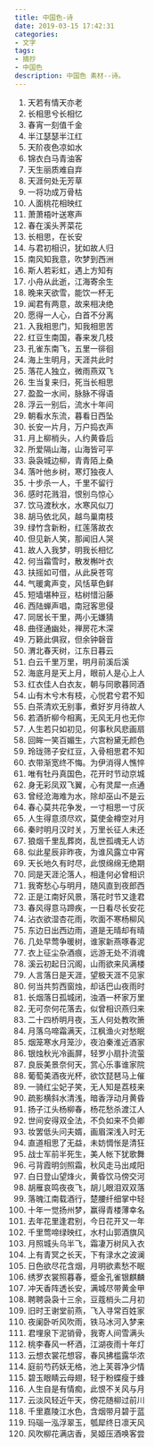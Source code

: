 ```yaml
---
title: 中国色-诗
date: 2019-03-15 17:42:31
categories: 
- 文字
tags:
- 摘抄
- 中国色
description: 中国色 素材--诗。
---
```


<ol>
    <li>天若有情天亦老</li>
    <li>长相思兮长相忆</li>
    <li>春宵一刻值千金</li>
    <li>半江瑟瑟半江红</li>
    <li>天阶夜色凉如水</li>
    <li>锦衣白马青油客</li>
    <li>天生丽质难自弃</li>
    <li>天涯何处无芳草</li>
    <li>一将功成万骨枯</li>
    <li>人面桃花相映红</li>
    <li>萧萧梧叶送寒声</li>
    <li>春在溪头荠菜花</li>
    <li>长相思，在长安</li>
    <li>与君初相识，犹如故人归</li>
    <li>南风知我意，吹梦到西洲</li>
    <li>斯人若彩虹，遇上方知有</li>
    <li>小舟从此逝，江海寄余生</li>
    <li>晚来天欲雪，能饮一杯无</li>
    <li>闻君有两意，故来相决绝</li>
    <li>愿得一人心，白首不分离</li>
    <li>入我相思门，知我相思苦</li>
    <li>红豆生南国，春来发几枝</li>
    <li>孔雀东南飞，五里一徘徊</li>
    <li>海上生明月，天涯共此时</li>
    <li>落花人独立，微雨燕双飞</li>
    <li>生当复来归，死当长相思</li>
    <li>盈盈一水间，脉脉不得语</li>
    <li>浮云一别后，流水十年间</li>
    <li>朝看水东流，暮看日西坠</li>
    <li>长安一片月，万户捣衣声</li>
    <li>月上柳梢头，人约黄昏后</li>
    <li>所爱隔山海，山海皆可平</li>
    <li>袅袅城边柳，青青陌上桑</li>
    <li>落叶他乡树，寒灯独夜人</li>
    <li>十步杀一人，千里不留行</li>
    <li>感时花溅泪，恨别鸟惊心</li>
    <li>饮马渡秋水，水寒风似刀</li>
    <li>胡马依北风，越鸟巢南枝</li>
    <li>绿竹含新粉，红莲落故衣</li>
    <li>但见新人笑，那闻旧人哭</li>
    <li>故人入我梦，明我长相忆</li>
    <li>何当霜雪时，散发槲叶衣</li>
    <li>扶摇如可借，从此戾苍穹</li>
    <li>气暖禽声变，风恬草色鲜</li>
    <li>短墙堪种豆，枯树惜沿藤</li>
    <li>西陆蝉声唱，南冠客思侵</li>
    <li>同居长干里，两小无嫌猜</li>
    <li>曲径通幽处，禅房花木深</li>
    <li>万籁此俱寂，但余钟磬音</li>
    <li>渭北春天树，江东日暮云</li>
    <li>白云千里万里，明月前溪后溪</li>
    <li>海底月是天上月，眼前人是心上人</li>
    <li>红衣佳人白衣友，朝与同歌暮同酒</li>
    <li>山有木兮木有枝，心悦君兮君不知</li>
    <li>白茶清欢无别事，煮好岁月待故人</li>
    <li>若酒折柳今相离，无风无月也无你</li>
    <li>人生若只如初见，何事秋风悲画扇</li>
    <li>回眸一笑百媚生，六宫粉黛无颜色</li>
    <li>玲珑筛子安红豆，入骨相思君不知</li>
    <li>衣带渐宽终不悔。为伊消得人憔悴</li>
    <li>唯有牡丹真国色，花开时节动京城</li>
    <li>身无彩凤双飞翼，心有灵犀一点通</li>
    <li>曾经沧海难为水，除却巫山不是云</li>
    <li>春心莫共花争发，一寸相思一寸灰</li>
    <li>人生得意须尽欢，莫使金樽空对月</li>
    <li>秦时明月汉时关，万里长征人未还</li>
    <li>狼烟千里乱葬岗，乱世孤魂无人访</li>
    <li>似此星辰非昨夜，为谁风露立中宵</li>
    <li>天长地久有时尽，此恨绵绵无绝期</li>
    <li>同是天涯沦落人，相逢何必曾相识</li>
    <li>我寄愁心与明月，随风直到夜郎西</li>
    <li>正是江南好风景，落花时节又逢君</li>
    <li>春风得意马蹄疾，一日看尽长安花</li>
    <li>沾衣欲湿杏花雨，吹面不寒杨柳风</li>
    <li>东边日出西边雨，道是无晴却有晴</li>
    <li>几处早莺争暖树，谁家新燕啄春泥</li>
    <li>衣上征尘杂酒痕，远游无处不消魂</li>
    <li>溪云初起日沉阁，山雨欲来风满楼</li>
    <li>人言落日是天涯，望极天涯不见家</li>
    <li>何当共剪西窗烛，却话巴山夜雨时</li>
    <li>长烟落日孤城闭，浊酒一杯家万里</li>
    <li>无可奈何花落去，似曾相识燕归来</li>
    <li>二十四桥明月夜，玉人何处教吹箫</li>
    <li>月落乌啼霜满天，江枫渔火对愁眠</li>
    <li>烟笼寒水月笼沙，夜泊秦淮近酒家</li>
    <li>银烛秋光冷画屏，轻罗小扇扑流萤</li>
    <li>良辰美景奈何天，赏心乐事谁家院</li>
    <li>葡萄美酒夜光杯，欲饮琵琶马上催</li>
    <li>一骑红尘妃子笑，无人知是荔枝来</li>
    <li>疏影横斜水清浅，暗香浮动月黄昏</li>
    <li>扬子江头杨柳春，杨花愁杀渡江人</li>
    <li>世间安得双全法，不负如来不负卿</li>
    <li>妆罢低头问夫婿，画眉深浅入时无</li>
    <li>直道相思了无益，未妨惆怅是清狂</li>
    <li>战士军前半死生，美人帐下犹歌舞</li>
    <li>弓背霞明剑照霜，秋风走马出咸阳</li>
    <li>白日登山望烽火，黄昏饮马傍交河</li>
    <li>胡雁哀鸣夜夜飞，胡儿眼泪双双落</li>
    <li>落魄江南载酒行，楚腰纤细掌中轻</li>
    <li>十年一觉扬州梦，赢得青楼薄幸名</li>
    <li>去年花里逢君别，今日花开又一年</li>
    <li>千里莺啼绿映红，水村山郭酒旗风</li>
    <li>月照城头乌半飞，霜凄万树风入衣</li>
    <li>上有青冥之长天，下有渌水之波澜</li>
    <li>日色欲尽花含烟，月明欲素愁不眠</li>
    <li>绣罗衣裳照暮春，蹙金孔雀银麒麟</li>
    <li>冲天香阵透长安，满城尽带黄金甲</li>
    <li>聘聘袅袅十三余，豆蔻梢头二月初</li>
    <li>旧时王谢堂前燕，飞入寻常百姓家</li>
    <li>夜阑卧听风吹雨，铁马冰河入梦来</li>
    <li>君埋泉下泥销骨，我寄人间雪满头</li>
    <li>桃李春风一杯酒，江湖夜雨十年灯</li>
    <li>云想衣裳花想容，春风拂槛露华浓</li>
    <li>庭前芍药妖无格，池上芙蓉净少情</li>
    <li>碧玉眼睛云母翅，轻于粉蝶瘦于蜂</li>
    <li>人生自是有情痴，此恨不关风与月</li>
    <li>云淡风轻近午天，傍花随柳过前川</li>
    <li>千里嘉陵江水色，含烟带月碧于蓝</li>
    <li>玛瑙一泓浮翠玉，瓠犀终日凛天风</li>
    <li>风吹柳花满店香，吴姬压酒唤客尝</li>
</ol>